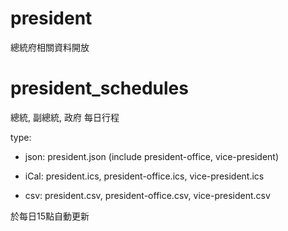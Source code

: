 president
=========

總統府相關資料開放


president_schedules
======

總統, 副總統, 政府 每日行程

type:

  * json: president.json (include president-office, vice-president)

  * iCal: president.ics, president-office.ics, vice-president.ics

  * csv: president.csv, president-office.csv, vice-president.csv

於每日15點自動更新
